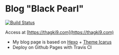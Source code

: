 # Blog "Black Pearl"
[![Build Status](https://travis-ci.com/THaGKI9/THaGKI9.github.io.svg?branch=source)](https://travis-ci.com/THaGKI9/THaGKI9.github.io)

Access at [https://thagki9.com](https://thagki9.com)

* My blog page is based on [Hexo](https://hexo.io) + [Theme Icarus](https://github.com/ppoffice/hexo-theme-icarus)
* Deploy on Github Pages with Travis CI

